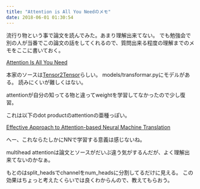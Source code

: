 ```yaml
---
title: "Attention is All You Needのメモ"
date: 2018-06-01 01:30:54
---
```


流行り物という事で論文を読んでみた。あまり理解出来てない。
でも勉強会で別の人が当番でこの論文の話をしてくれるので、質問出来る程度の理解までのメモをここに書いておく。

[Attention Is All You Need](https://arxiv.org/abs/1706.03762)

本家のソースは[Tensor2Tensor](https://github.com/tensorflow/tensor2tensor)らしい。
models/transformar.pyにモデルがある。
読みにくいが難しくはない。

attentionが自分の知ってる物と違ってweightを学習してなかったので少し復習。

これは以下のdot productのattentionの亜種っぽい。

[Effective Approach to Attention-based Neural Machine Translation](https://arxiv.org/abs/1508.04025)

へー、これならたしかにNNで学習する意義は感じないね。

multihead attentionは論文とソースがだいぶ違う気がするんだが、よく理解出来てないのかなぁ。

もとのはsplit_headsでchannelをnum_headsに分割してるだけに見える。
この効果はちょっと考えたくらいでは良くわからんので、教えてもらおう。
